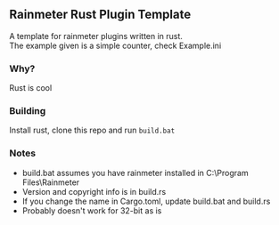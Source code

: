 ## Rainmeter Rust Plugin Template
A template for rainmeter plugins written in rust.  
The example given is a simple counter, check Example.ini

### Why?
Rust is cool

### Building
Install rust, clone this repo and run `build.bat`

### Notes
- build.bat assumes you have rainmeter installed in C:\Program Files\Rainmeter
- Version and copyright info is in build.rs
- If you change the name in Cargo.toml, update build.bat and build.rs
- Probably doesn't work for 32-bit as is